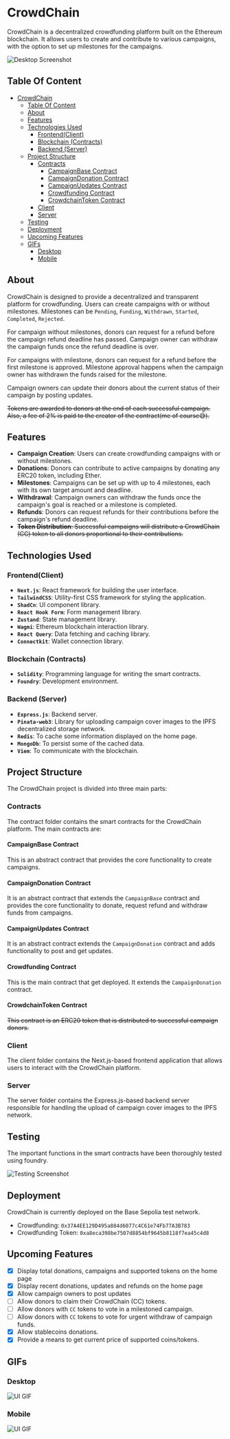 # CrowdChain

CrowdChain is a decentralized crowdfunding platform built on the Ethereum blockchain. It allows users to create and contribute to various campaigns, with the option to set up milestones for the campaigns.

![Desktop Screenshot](images/desktop.png)

## Table Of Content

- [CrowdChain](#crowdchain)
  - [Table Of Content](#table-of-content)
  - [About](#about)
  - [Features](#features)
  - [Technologies Used](#technologies-used)
    - [Frontend(Client)](#frontendclient)
    - [Blockchain (Contracts)](#blockchain-contracts)
    - [Backend (Server)](#backend-server)
  - [Project Structure](#project-structure)
    - [Contracts](#contracts)
      - [CampaignBase Contract](#campaignbase-contract)
      - [CampaignDonation Contract](#campaigndonation-contract)
      - [CampaignUpdates Contract](#campaignupdates-contract)
      - [Crowdfunding Contract](#crowdfunding-contract)
      - [CrowdchainToken Contract](#crowdchaintoken-contract)
    - [Client](#client)
    - [Server](#server)
  - [Testing](#testing)
  - [Deployment](#deployment)
  - [Upcoming Features](#upcoming-features)
  - [GIFs](#gifs)
    - [Desktop](#desktop)
    - [Mobile](#mobile)

## About

CrowdChain is designed to provide a decentralized and transparent platform for crowdfunding. Users can create campaigns with or without milestones. Milestones can be `Pending`, `Funding`, `Withdrawn`, `Started`, `Completed`, `Rejected`.

For campaign without milestones, donors can request for a refund before the campaign refund deadline has passed. Campaign owner can withdraw the campaign funds once the refund deadline is over.

For campaigns with milestone, donors can request for a refund before the first milestone is approved. Milestone approval happens when the campaign owner has withdrawn the funds raised for the milestone.

Campaign owners can update their donors about the current status of their campaign by posting updates.

~~Tokens are awarded to donors at the end of each successful campaign. Also, a fee of 2% is paid to the creator of the contract(me of course😅).~~

## Features

- **Campaign Creation**: Users can create crowdfunding campaigns with or without milestones.
- **Donations**: Donors can contribute to active campaigns by donating any ERC20 token, including Ether.
- **Milestones**: Campaigns can be set up with up to 4 milestones, each with its own target amount and deadline.
- **Withdrawal**: Campaign owners can withdraw the funds once the campaign's goal is reached or a milestone is completed.
- **Refunds**: Donors can request refunds for their contributions before the campaign's refund deadline.
- ~~**Token Distribution**: Successful campaigns will distribute a CrowdChain (CC) token to all donors proportional to their contributions.~~

## Technologies Used

### Frontend(Client)

- **`Next.js`**: React framework for building the user interface.
- **`TailwindCSS`**: Utility-first CSS framework for styling the application.
- **`ShadCn`**: UI component library.
- **`React Hook Form`**: Form management library.
- **`Zustand`**: State management library.
- **`Wagmi`**: Ethereum blockchain interaction library.
- **`React Query`**: Data fetching and caching library.
- **`Connectkit`**: Wallet connection library.

### Blockchain (Contracts)

- **`Solidity`**: Programming language for writing the smart contracts.
- **`Foundry`**: Development environment.

### Backend (Server)

- **`Express.js`**: Backend server.
- **`Pinata-web3`**: Library for uploading campaign cover images to the IPFS decentralized storage network.
- **`Redis`**: To cache some information displayed on the home page.
- **`MongoDb`**: To persist some of the cached data.
- **`Viem`**: To communicate with the blockchain.

## Project Structure

The CrowdChain project is divided into three main parts:

### Contracts

The contract folder contains the smart contracts for the CrowdChain platform. The main contracts are:

#### CampaignBase Contract

This is an abstract contract that provides the core functionality to create campaigns.

#### CampaignDonation Contract

It is an abstract contract that extends the `CampaignBase` contract and provides the core functionality to donate, request refund and withdraw funds from campaigns.

#### CampaignUpdates Contract

It is an abstract contract extends the `CampaignDonation` contract and adds functionality to post and get updates.

#### Crowdfunding Contract

This is the main contract that get deployed. It extends the `CampaignDonation` contract.

#### CrowdchainToken Contract

~~This contract is an ERC20 token that is distributed to successful campaign donors.~~

### Client

The client folder contains the Next.js-based frontend application that allows users to interact with the CrowdChain platform.

### Server

The server folder contains the Express.js-based backend server responsible for handling the upload of campaign cover images to the IPFS network.

## Testing

The important functions in the smart contracts have been thoroughly tested using foundry.

![Testing Screenshot](images/test.png)

## Deployment

CrowdChain is currently deployed on the Base Sepolia test network.

- Crowdfunding: `0x37A4EE129D495a884d6077c4C61e74Fb77A3B783`
- Crowdfunding Token: `0xa8eca398be7507d8854bf9645b8118f7ea45c4d8`

## Upcoming Features

- [x] Display total donations, campaigns and supported tokens on the home page
- [x] Display recent donations, updates and refunds on the home page
- [x] Allow campaign owners to post updates
- [ ] Allow donors to claim their CrowdChain (CC) tokens.
- [ ] Allow donors with `CC` tokens to vote in a milestoned campaign.
- [ ] Allow donors with `CC` tokens to vote for urgent withdraw of campaign funds.
- [x] Allow stablecoins donations.
- [x] Provide a means to get current price of supported coins/tokens.

## GIFs

### Desktop

![UI GIF](images/dektop.gif)

### Mobile

![UI GIF](images/mobile.gif)
